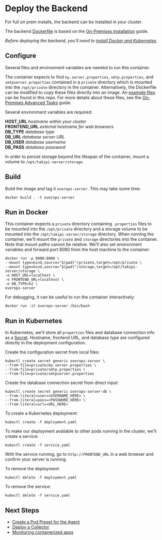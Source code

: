 # Deploy the Backend

For full on prem installs, the backend can be installed in your cluster.

The backend [Dockerfile](Dockerfile) is based on the [On-Premises Installation](https://doc.overops.com/docs/non-docker-on-premises-installation) guide.

_Before deploying the backend, you'll need to [install Docker and Kubernetes](../README.md)_.

## Configure

Several files and environment variables are needed to run this container.

The container expects to find `my.server.properties`, `smtp.properties`, and `smtpserver.properties` contained in a `private` directory which is mounted into the `/opt/private` directory in the container. Alternatively, the Dockerfile can be modified to copy these files directly into an image. An [example files](private/) can be found in this repo. For more details about these files, see the [On-Premises Advanced Tasks](https://doc.overops.com/docs/on-premises-advanced-settings) guide.

Several environment variables are required:

**HOST_URL** *hostname within your cluster*  
**FRONTEND_URL** *external hostname for web browsers*  
**DB_TYPE** *database type*  
**DB_URL** *database server URL*  
**DB_USER** *database username*  
**DB_PASS** *database password*

In order to persist storage beyond the lifespan of the container, mount a volume to `/opt/takipi-server/storage`.

## Build

Build the image and tag it `overops-server`. This may take some time.

```console
docker build . -t overops-server
```

## Run in Docker

This container expects a `private` directory containing `.properties` files to be mounted into the `/opt/private` directory and a storage volume to be mounted into the `/opt/takipi-server/storage` directory. When running the container, we'll mount the `private` and `storage` directories into the container. Note that mount paths cannot be relative. We'll also set environment variables and forward port 8080 from the host machine to the container.

```console
docker run -p 8080:8080 \
--mount type=bind,source="$(pwd)"/private,target=/opt/private \
--mount type=bind,source="$(pwd)"/storage,target=/opt/takipi-server/storage \
-e HOST_URL=localhost \
-e FRONTEND_URL=localhost \
-e DB_TYPE=h2 \
overops-server
```

For debugging, it can be useful to run the container interactively:

```console
docker run -it overops-server /bin/bash
```

## Run in Kubernetes

In Kubernetes, we'll store all `properties` files and database connection info as a [Secret](https://kubernetes.io/docs/concepts/configuration/secret/). Hostname, frontend URL, and database type are configured directly in the deployment configuration.

Create the configuration secret from local files:

```console
kubectl create secret generic overops-server \
--from-file=private/my.server.properties \
--from-file=private/smtp.properties \
--from-file=private/smtpserver.properties
```

Create the database connection secret from direct input:

```console
kubectl create secret generic overops-server-db \
--from-literal=user=<USERNAME_HERE> \
--from-literal=pass=<PASSWORD_HERE> \
--from-literal=url=<URL_HERE>
```

To create a Kubernetes deployment:

```console
kubectl create -f deployment.yaml
```

To make our deployment available to other pods running in the cluster, we'll create a service:

```console
kubectl create -f service.yaml
```

With the service running, go to `http://FRONTEND_URL` in a web browser and confirm your server is running.

To remove the deployment:

```console
kubectl delete -f deployment.yaml
```

To remove the service:

```console
kubectl delete -f service.yaml
```

## Next Steps

- [Create a Pod Preset for the Agent](../agent)
- [Deploy a Collector](../collector)
- [Monitoring containerized apps](../demos)
